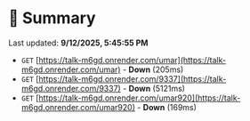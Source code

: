 # 📖 Summary
Last updated: **9/12/2025, 5:45:55 PM**

- `GET` [https://talk-m6gd.onrender.com/umar](https://talk-m6gd.onrender.com/umar) - **Down** (205ms)
- `GET` [https://talk-m6gd.onrender.com/9337](https://talk-m6gd.onrender.com/9337) - **Down** (5121ms)
- `GET` [https://talk-m6gd.onrender.com/umar920](https://talk-m6gd.onrender.com/umar920) - **Down** (169ms)
